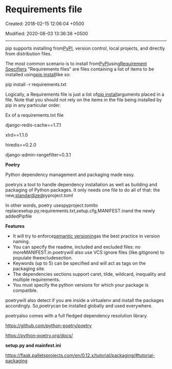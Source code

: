 # Requirements file

Created: 2018-02-15 12:06:04 +0500

Modified: 2020-08-03 13:36:38 +0500

---

pip supports installing from[PyPI](http://pypi.python.org/pypi), version control, local projects, and directly from distribution files.



The most common scenario is to install from[PyPI](http://pypi.python.org/pypi)using[Requirement Specifiers](https://pip.pypa.io/en/stable/reference/pip_install/#requirement-specifiers) "Requirements files" are files containing a list of items to be installed using[pip install](https://pip.pypa.io/en/stable/reference/pip_install/#pip-install)like so:

pip install -r requirements.txt



Logically, a Requirements file is just a list of[pip install](https://pip.pypa.io/en/stable/reference/pip_install/#pip-install)arguments placed in a file. Note that you should not rely on the items in the file being installed by pip in any particular order.



Ex of a requirements.txt file

django-redis-cache==1.7.1

xlrd==1.1.0

hiredis==0.2.0

django-admin-rangefilter=0.3.1



**Poetry**

Python dependency management and packaging made easy.



poetryis a tool to handle dependency installation as well as building and packaging of Python packages. It only needs one file to do all of that: the new,[standardized](https://www.python.org/dev/peps/pep-0518/)pyproject.toml



In other words, poetry usespyproject.tomlto replacesetup.py,requirements.txt,setup.cfg,MANIFEST.inand the newly addedPipfile



**Features**
-   It will try to enforce[semantic versioning](http://semver.org/)as the best practice in version naming.
-   You can specify the readme, included and excluded files: no moreMANIFEST.in.poetrywill also use VCS ignore files (like.gitignore) to populate theexcludesection.
-   Keywords (up to 5) can be specified and will act as tags on the packaging site.
-   The dependencies sections support caret, tilde, wildcard, inequality and multiple requirements.
-   You must specify the python versions for which your package is compatible.



poetrywill also detect if you are inside a virtualenv and install the packages accordingly. So,poetrycan be installed globally and used everywhere.



poetryalso comes with a full fledged dependency resolution library.



<https://github.com/python-poetry/poetry>

<https://python-poetry.org/docs/>



**setup.py and mainfest.ini**

<https://flask.palletsprojects.com/en/0.12.x/tutorial/packaging/#tutorial-packaging>
